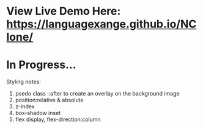 # View Live Demo Here: https://languagexange.github.io/NClone/
# In Progress...

Styling notes:
1. psedo class ::after to create an overlay on the background image 
2. position:relative & absolute
3. z-index
4. box-shadow inset
5. flex display, flex-direction:column
